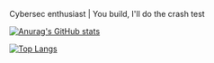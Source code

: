Cybersec enthusiast | You build, I'll do the crash test
<!--stats card--->
[![Anurag's GitHub stats](https://github-readme-stats.vercel.app/api?username=otienobrax&show_icons=true&theme=tokyonight)](https://github.com/anuraghazra/github-readme-stats)

<!--Top Languages Card--->
[![Top Langs](https://github-readme-stats.vercel.app/api/top-langs/?username=otienobrax)](https://github.com/otienobrax/github-readme-stats)
<!---
otienobrax/otienobrax is a ✨ special ✨ repository because its `README.md` (this file) appears on your GitHub profile.
You can click the Preview link to take a look at your changes.
--->
